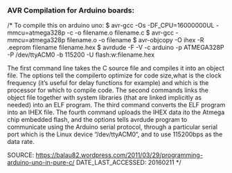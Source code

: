 ### AVR Compilation for Arduino boards:

/*
To compile this on arduino uno:
$ avr-gcc -Os -DF_CPU=16000000UL -mmcu=atmega328p -c -o filename.o filename.c
$ avr-gcc -mmcu=atmega328p filename.o -o filename 
$ avr-objcopy -O ihex -R .eeprom filename filename.hex
$ avrdude -F -V -c arduino -p ATMEGA328P -P /dev/ttyACM0 -b 115200 -U flash:w:filename.hex
 
The first command line takes the C source file and compiles it into an object file. 
The options tell the compilerto optimize for code size,what is the clock frequency (it’s useful for delay functions for example) 
and which is the processor for which to compile code. The second commands links the object file together with system libraries 
(that are linked implicitly as needed) into an ELF program. The third command converts the ELF program into an IHEX file. 
The fourth command uploads the IHEX data ito the Atmega chip embedded flash, and the options tells avrdude program to 
communicate using the Arduino serial protocol, through a particular serial port which is the Linux device “/dev/ttyACM0“, and to 
use 115200bps as the data rate.

SOURCE: https://balau82.wordpress.com/2011/03/29/programming-arduino-uno-in-pure-c/
DATE_LAST_ACCESSED: 20160211
*/
